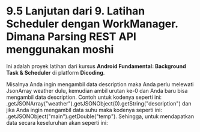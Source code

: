 # 9.5 Lanjutan dari 9. Latihan Scheduler dengan WorkManager. Dimana Parsing REST API menggunakan moshi

Ini adalah proyek latihan dari kursus **Android Fundamental: Background Task & Scheduler** di platform **Dicoding**.



Misalnya Anda ingin mengambil data description maka Anda perlu melewati JsonArray weather dulu, kemudian ambil urutan ke-0 dan Anda baru bisa mengambil data description. 
Contoh untuk kodenya seperti ini: .getJSONArray("weather").getJSONObject(0).getString("description") dan jika Anda ingin mengambil data suhu maka kodenya 
seperti ini: .getJSONObject("main").getDouble("temp"). Sehingga, untuk mendapatkan data secara keseluruhan akan seperti ini:
